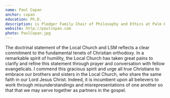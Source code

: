 ```yaml
---
name: Paul Copan
anchor: copan
education: Ph.D.
description: is Pledger Family Chair of Philosophy and Ethics at Palm Beach Atlantic University. Dr. Copan is the past President of the Evangelical Philosophical Society and a well-known apologist. His books include True for You, But Not for Me and The Apologetics Study Bible, for which he was both an associate editor and a contributor.
website: http://paulcopan.com
photo: PaulCopan.jpg
---
```


The doctrinal statement of the Local Church and LSM reflects a clear commitment to the fundamental tenets of Christian orthodoxy. In a remarkable spirit of humility, the Local Church has taken great pains to clarify and refine this statement through prayer and conversation with fellow evangelicals. I commend this gracious spirit and urge all true Christians to embrace our brothers and sisters in the Local Church, who share the same faith in our Lord Jesus Christ. Indeed, it is incumbent upon all believers to work through misunderstandings and misrepresentations of one another so that that we may serve together as partners in the gospel.